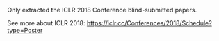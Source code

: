 Only extracted the ICLR 2018 Conference blind-submitted papers.

See more about ICLR 2018: https://iclr.cc/Conferences/2018/Schedule?type=Poster
